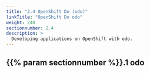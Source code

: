 ```yaml
---
title: "2.4 OpenShift Do (odo)"
linkTitle: "OpenShift Do odo"
weight: 240
sectionnumber: 2.4
description: >
  Developing applications on OpenShift with odo.
---
```



## {{% param sectionnumber %}}.1 odo
